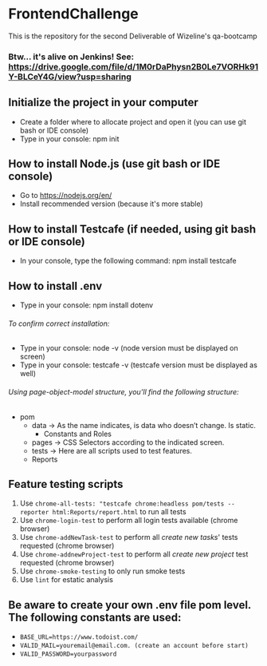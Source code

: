 # FrontendChallenge
This is the repository for the second Deliverable of Wizeline's qa-bootcamp
### Btw... it's alive on Jenkins! See: https://drive.google.com/file/d/1M0rDaPhysn2B0Le7VORHk91Y-BLCeY4G/view?usp=sharing

## Initialize the project in your computer
- Create a folder where to allocate project and open it (you can use git bash or IDE console)
- Type in your console: npm init

## How to install Node.js (use git bash or IDE console)
- Go to https://nodejs.org/en/
- Install recommended version (because it's more stable)

## How to install Testcafe (if needed, using git bash or IDE console)
- In your console, type the following command: npm install testcafe

## How to install .env
- Type in your console: npm install dotenv
###### To confirm correct installation:
- Type in your console: node -v (node version must be displayed on screen)
- Type in your console: testcafe -v (testcafe version must be displayed as well)

###### Using page-object-model structure, you’ll find the following structure:
* pom
  * data -> As the name indicates, is data who doesn’t change. Is static.
    * Constants and Roles
  * pages -> CSS Selectors according to the indicated screen.
  * tests -> Here are all scripts used to test features.
  * Reports

## Feature testing scripts
1. Use `chrome-all-tests: "testcafe chrome:headless pom/tests --reporter html:Reports/report.html` to run all tests
2. Use `chrome-login-test` to perform all login tests available (chrome browser)
3. Use `chrome-addNewTask-test` to perform all *create new tasks*' tests requested (chrome browser)
4. Use `chrome-addnewProject-test` to perform all *create new project* test requested (chrome browser)
5. Use `chrome-smoke-testing` to only run smoke tests
6. Use `lint` for estatic analysis

## Be aware to create your own .env file pom level. The following constants are used:
- `BASE_URL=https://www.todoist.com/`
- `VALID_MAIL=youremail@email.com. (create an account before start)`
- `VALID_PASSWORD=yourpassword`
